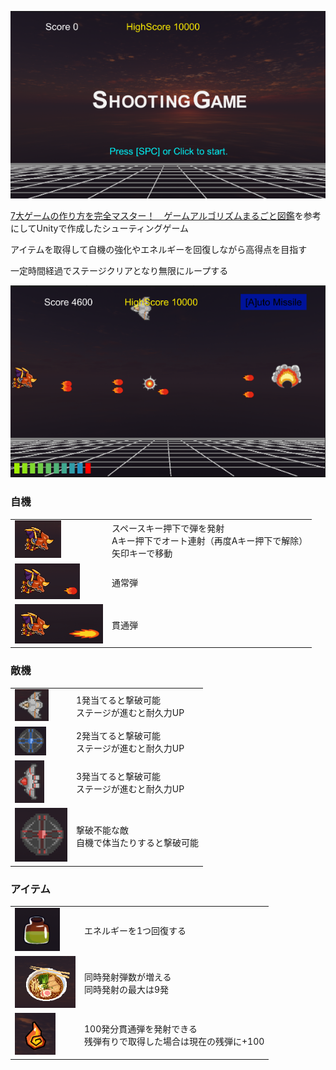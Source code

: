 ![タイトル画面](docs/images/title.png)

[7大ゲームの作り方を完全マスター！　ゲームアルゴリズムまるごと図鑑](https://direct.gihyo.jp/view/item/000000002620?category_page_id=all_items)を参考にしてUnityで作成したシューティングゲーム

アイテムを取得して自機の強化やエネルギーを回復しながら高得点を目指す

一定時間経過でステージクリアとなり無限にループする

![ゲーム画面](docs/images/stage.png)

### 自機

|  |  |
|:-----------|:---------|
| ![自機1](docs/images/player.png) | スペースキー押下で弾を発射<br>Aキー押下でオート連射（再度Aキー押下で解除）<br>矢印キーで移動 |
| ![自機2](docs/images/shot.png) | 通常弾 |
| ![自機3](docs/images/Piercing.png) | 貫通弾 |

### 敵機

|  |  |
|:-----------|:---------|
| ![敵機1](docs/images/enemy1.png) | 1発当てると撃破可能<br>ステージが進むと耐久力UP |
| ![敵機2](docs/images/enemy2.png) | 2発当てると撃破可能<br>ステージが進むと耐久力UP |
| ![敵機3](docs/images/enemy3.png) | 3発当てると撃破可能<br>ステージが進むと耐久力UP |
| ![敵機4](docs/images/enemy4.png) | 撃破不能な敵<br>自機で体当たりすると撃破可能 |

### アイテム

|  |  |
|:-----------|:---------|
| ![アイテム1](docs/images/portion.png) | エネルギーを1つ回復する |
| ![アイテム2](docs/images/ramen.png) | 同時発射弾数が増える<br>同時発射の最大は9発 |
| ![アイテム3](docs/images/fire.png) |100発分貫通弾を発射できる<br>残弾有りで取得した場合は現在の残弾に+100 |
